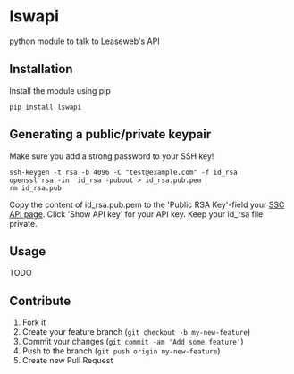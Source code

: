 lswapi
======

python module to talk to Leaseweb's API


## Installation

Install the module using pip

    pip install lswapi


## Generating a public/private keypair

Make sure you add a strong password to your SSH key!

    ssh-keygen -t rsa -b 4096 -C "test@example.com" -f id_rsa
    openssl rsa -in  id_rsa -pubout > id_rsa.pub.pem
    rm id_rsa.pub

Copy the content of id_rsa.pub.pem to the 'Public RSA Key'-field your [SSC API
page](https://secure.leaseweb.nl/en/sscApi). Click 'Show API key' for your API
key. Keep your id_rsa file private.


## Usage

TODO


## Contribute

1. Fork it
2. Create your feature branch (`git checkout -b my-new-feature`)
3. Commit your changes (`git commit -am 'Add some feature'`)
4. Push to the branch (`git push origin my-new-feature`)
5. Create new Pull Request
